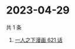 # 2023-04-29

共 1 条

<!-- BEGIN ZHIHUSEARCH -->
<!-- 最后更新时间 Sat Apr 29 2023 00:14:54 GMT+0800 (China Standard Time) -->
1. [一人之下漫画 621 话](https://www.zhihu.com/search?q=一人之下漫画%20621%20话)
<!-- END ZHIHUSEARCH -->
